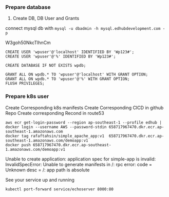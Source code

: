 ### Prepare database


1. Create DB, DB User and Grants

connect mysql db with `mysql -u dbadmin -h mysql.edhubdevelopment.com -p`

W3goh50NkcTlhnCm

```
CREATE USER 'wpuser'@'localhost' IDENTIFIED BY 'Wp123#';
CREATE USER 'wpuser'@'%' IDENTIFIED BY 'Wp123#';
    
CREATE DATABASE IF NOT EXISTS wpdb;
    
GRANT ALL ON wpdb.* TO 'wpuser'@'localhost' WITH GRANT OPTION;
GRANT ALL ON wpdb.* TO 'wpuser'@'%' WITH GRANT OPTION;
FLUSH PRIVILEGES;
```

### Prepare k8s user

Create Corresponding k8s manifests
Create Corresponding CICD in github Repo
Create corresponding Recond in route53

```
aws ecr get-login-password --region ap-southeast-1 --profile edhub | docker login --username AWS --password-stdin 658717967470.dkr.ecr.ap-southeast-1.amazonaws.com
docker tag rafaftahsin/simple_apache_app:v1  658717967470.dkr.ecr.ap-southeast-1.amazonaws.com/demoapp:v1
docker push 658717967470.dkr.ecr.ap-southeast-1.amazonaws.com/demoapp:v1
```

Unable to create application: application spec for simple-app is invalid: InvalidSpecError: Unable to generate manifests in /: rpc error: code = Unknown desc = /: app path is absolute

See your service up and running 

```
kubectl port-forward service/echoserver 8000:80
```